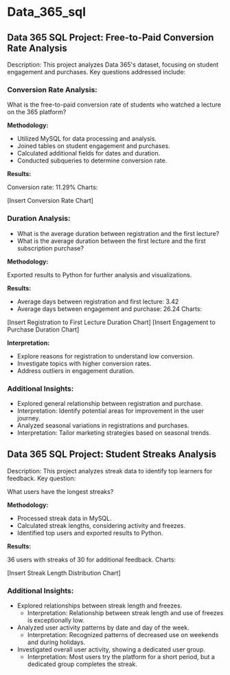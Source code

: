 # Data_365_sql

## Data 365 SQL Project: Free-to-Paid Conversion Rate Analysis

Description:
This project analyzes Data 365's dataset, focusing on student engagement and purchases. Key questions addressed include:

### Conversion Rate Analysis:

What is the free-to-paid conversion rate of students who watched a lecture on the 365 platform?

**Methodology:**

- Utilized MySQL for data processing and analysis.
- Joined tables on student engagement and purchases.
- Calculated additional fields for dates and duration.
- Conducted subqueries to determine conversion rate.

**Results:**

Conversion rate: 11.29%
Charts:

[Insert Conversion Rate Chart]
### Duration Analysis:

- What is the average duration between registration and the first lecture?
- What is the average duration between the first lecture and the first subscription purchase?

**Methodology:**

Exported results to Python for further analysis and visualizations.

**Results:**

- Average days between registration and first lecture: 3.42
- Average days between engagement and purchase: 26.24
Charts:

[Insert Registration to First Lecture Duration Chart]
[Insert Engagement to Purchase Duration Chart]

**Interpretation:**

- Explore reasons for registration to understand low conversion.
- Investigate topics with higher conversion rates.
- Address outliers in engagement duration.

### Additional Insights:

- Explored general relationship between registration and purchase.
-    Interpretation: Identify potential areas for improvement in the user journey.
- Analyzed seasonal variations in registrations and purchases.
-    Interpretation: Tailor marketing strategies based on seasonal trends.

## Data 365 SQL Project: Student Streaks Analysis

Description:
This project analyzes streak data to identify top learners for feedback. Key question:

What users have the longest streaks?

**Methodology:**

- Processed streak data in MySQL.
- Calculated streak lengths, considering activity and freezes.
- Identified top users and exported results to Python.

**Results:**

36 users with streaks of 30 for additional feedback.
Charts:

[Insert Streak Length Distribution Chart]
### Additional Insights:

- Explored relationships between streak length and freezes.
    -    Interpretation: Relationship between streak length and use of freezes is exceptionally low.
- Analyzed user activity patterns by date and day of the week.
    -    Interpretation: Recognized patterns of decreased use on weekends and during holidays.
- Investigated overall user activity, showing a dedicated user group.
    -    Interpretation: Most users try the platform for a short period, but a dedicated group completes the streak.



